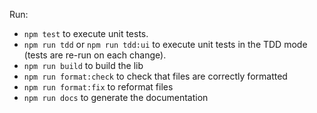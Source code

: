 Run:

 - `npm test` to execute unit tests.
 - `npm run tdd` or `npm run tdd:ui` to execute unit tests in the TDD mode (tests are re-run on each change).
 - `npm run build` to build the lib
 - `npm run format:check` to check that files are correctly formatted
 - `npm run format:fix` to reformat files
 - `npm run docs` to generate the documentation

